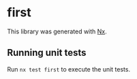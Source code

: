 # first

This library was generated with [Nx](https://nx.dev).

## Running unit tests

Run `nx test first` to execute the unit tests.

